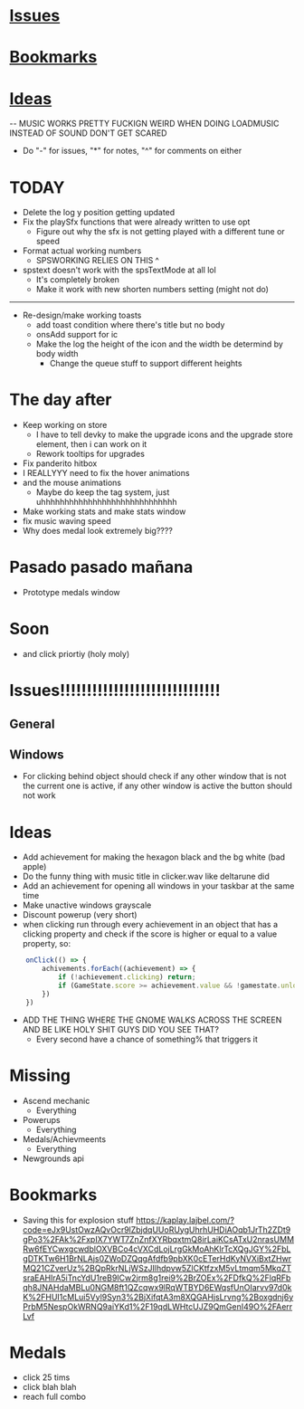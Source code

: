 # [Issues](#issues)
# [Bookmarks](#bookmarks)
# [Ideas](#ideas)

-- MUSIC WORKS PRETTY FUCKIGN WEIRD WHEN DOING LOADMUSIC INSTEAD OF SOUND DON'T GET SCARED
* Do "-" for issues, "*" for notes, "^" for comments on either

# TODAY
- Delete the log y position getting updated
- Fix the playSfx functions that were already written to use opt
	* Figure out why the sfx is not getting played with a different tune or speed 
- Format actual working numbers
	* SPSWORKING RELIES ON THIS ^
- spstext doesn't work with the spsTextMode at all lol 
	* It's completely broken
	* Make it work with new shorten numbers setting (might not do)
------------------------------------------
- Re-design/make working toasts
	* add toast condition where there's title but no body
	* onsAdd support for ic
	* Make the log the height of the icon and the width be determind by body width
		* Change the queue stuff to support different heights

# The day after
- Keep working on store
	* I have to tell devky to make the upgrade icons and the upgrade store element, then i can work on it 
	* Rework tooltips for upgrades
- Fix panderito hitbox
- I REALLYYY need to fix the hover animations
- and the mouse animations
	* Maybe do keep the tag system, just uhhhhhhhhhhhhhhhhhhhhhhhhhhhhh
- Make working stats and make stats window
- fix music waving speed
- Why does medal look extremely big????

# Pasado pasado mañana
- Prototype medals window

# Soon
- and click priortiy (holy moly)

# Issues!!!!!!!!!!!!!!!!!!!!!!!!!!!!!!
## General

## Windows
* For clicking behind object should check if any other window that is not the current one is active, if any other window is active the button should not work

# Ideas
- Add achievement for making the hexagon black and the bg white (bad apple)
- Do the funny thing with music title in clicker.wav like deltarune did
- Add an achievement for opening all windows in your taskbar at the same time
- Make unactive windows grayscale
- Discount powerup (very short)
- when clicking run through every achievement in an object that has a clicking property and check if the score is higher or equal to a value property, so:
```js
	onClick(() => {
		achivements.forEach((achievement) => {
			if (!achievement.clicking) return;
			if (GameState.score >= achievement.value && !gamestate.unlockedAchievements.100score) unlockAchievement(achivements.100score)
		})
	})
```
- ADD THE THING WHERE THE GNOME WALKS ACROSS THE SCREEN AND BE LIKE HOLY SHIT GUYS DID YOU SEE THAT?
	* Every second have a chance of something% that triggers it

# Missing
- Ascend mechanic
	* Everything
- Powerups
	* Everything
- Medals/Achievmeents
	* Everything
- Newgrounds api

# Bookmarks
- Saving this for explosion stuff
https://kaplay.lajbel.com/?code=eJx9UstOwzAQvOcr9lZbjdqUUoRUygUhrhUHDiAOqb1JrTh2ZDt9gPo3%2FAk%2FxpIX7YWT7ZnZnfXYRbqxtmQ8irLaiKCsATxU2nrasUMMRw6fEYCwxgcwdblOXVBCo4cVXCdLojLrgGkMoAhKlrTcXQgJGY%2FbLgDTKTw6H1BrNLAjs0ZWoDZQqgAfdfb9pbXK0cETerHdKyNVXiBxtZHwrMQ21CZverUz%2BQpRkrNLjWSzJIlhdpvw5ZlCKtfzxM5vLtmqm5MkqZTsraEAHIrA5iTncYdU1reB9ICw2jrm8g1rei9%2BrZOEx%2FDfkQ%2FlqRFbqh8JNAHdaMBLu0NGM8ft1QZcqwx9lRqWTBYD6EWqsfUnOIarvv97d0kK%2FHUI1cMLui5Vyl9Syn3%2BjXifqtA3m8XQGAHjsLrvng%2Boxgdnj6yPrbM5NespOkWRNQ9aiYKd1%2F19qdLWHtcUJZ9QmGenI49O%2FAerrLvf

# Medals
- click 25 tims
- click blah blah
- reach full combo